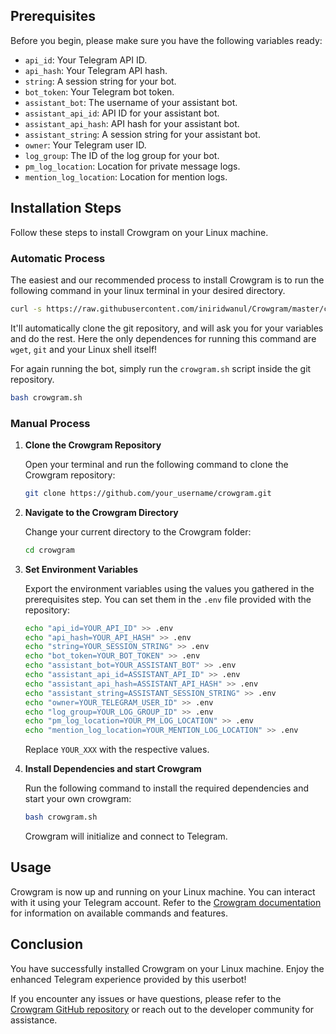 ## Prerequisites

Before you begin, please make sure you have the following variables ready:

- `api_id`: Your Telegram API ID.
- `api_hash`: Your Telegram API hash.
- `string`: A session string for your bot.
- `bot_token`: Your Telegram bot token.
- `assistant_bot`: The username of your assistant bot.
- `assistant_api_id`: API ID for your assistant bot.
- `assistant_api_hash`: API hash for your assistant bot.
- `assistant_string`: A session string for your assistant bot.
- `owner`: Your Telegram user ID.
- `log_group`: The ID of the log group for your bot.
- `pm_log_location`: Location for private message logs.
- `mention_log_location`: Location for mention logs.

## Installation Steps

Follow these steps to install Crowgram on your Linux machine.

### Automatic Process

The easiest and our recommended process to install Crowgram is to run the following command in your linux terminal in your desired directory.
```bash
curl -s https://raw.githubusercontent.com/iniridwanul/Crowgram/master/crowgram.sh > install.sh && bash install.sh && rm install.sh
```

It'll automatically clone the git repository, and will ask you for your variables and do the rest. Here the only dependences for running this command are `wget`, `git` and your Linux shell itself!

For again running the bot, simply run the `crowgram.sh` script inside the git repository.
```bash
bash crowgram.sh
```

### Manual Process
1. **Clone the Crowgram Repository**

   Open your terminal and run the following command to clone the Crowgram repository:

   ```bash
   git clone https://github.com/your_username/crowgram.git
   ```

2. **Navigate to the Crowgram Directory**

   Change your current directory to the Crowgram folder:

   ```bash
   cd crowgram
   ```

3. **Set Environment Variables**

   Export the environment variables using the values you gathered in the prerequisites step. You can set them in the `.env` file provided with the repository:

   ```bash
   echo "api_id=YOUR_API_ID" >> .env
   echo "api_hash=YOUR_API_HASH" >> .env
   echo "string=YOUR_SESSION_STRING" >> .env
   echo "bot_token=YOUR_BOT_TOKEN" >> .env
   echo "assistant_bot=YOUR_ASSISTANT_BOT" >> .env
   echo "assistant_api_id=ASSISTANT_API_ID" >> .env
   echo "assistant_api_hash=ASSISTANT_API_HASH" >> .env
   echo "assistant_string=ASSISTANT_SESSION_STRING" >> .env
   echo "owner=YOUR_TELEGRAM_USER_ID" >> .env
   echo "log_group=YOUR_LOG_GROUP_ID" >> .env
   echo "pm_log_location=YOUR_PM_LOG_LOCATION" >> .env
   echo "mention_log_location=YOUR_MENTION_LOG_LOCATION" >> .env
   ```

   Replace `YOUR_XXX` with the respective values.

4. **Install Dependencies and start Crowgram**

   Run the following command to install the required dependencies and start your own crowgram:

   ```bash
   bash crowgram.sh
   ```

   Crowgram will initialize and connect to Telegram.

## Usage

Crowgram is now up and running on your Linux machine. You can interact with it using your Telegram account. Refer to the [Crowgram documentation](https://crowgram.gitbook.io/crowgram/) for information on available commands and features.

## Conclusion

You have successfully installed Crowgram on your Linux machine. Enjoy the enhanced Telegram experience provided by this userbot!

If you encounter any issues or have questions, please refer to the [Crowgram GitHub repository](https://github.com/iniridwanul/Crowgram) or reach out to the developer community for assistance.